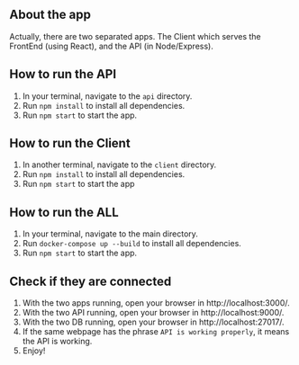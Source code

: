 ## About the app
Actually, there are two separated apps. The Client which serves the FrontEnd (using React), and the API (in Node/Express).

## How to run the API
1. In your terminal, navigate to the `api` directory.
2. Run `npm install` to install all dependencies.
3. Run `npm start` to start the app.

## How to run the Client
1. In another terminal, navigate to the `client` directory.
2. Run `npm install` to install all dependencies.
3. Run `npm start` to start the app

## How to run the ALL
1. In your terminal, navigate to the main directory.
2. Run `docker-compose up --build` to install all dependencies.
3. Run `npm start` to start the app.


## Check if they are connected
1. With the two apps running, open your browser in http://localhost:3000/.
2. With the two API running, open your browser in http://localhost:9000/.
3. With the two DB running, open your browser in http://localhost:27017/.
4. If the same webpage has the phrase `API is working properly`, it means the API is working.
5. Enjoy!

